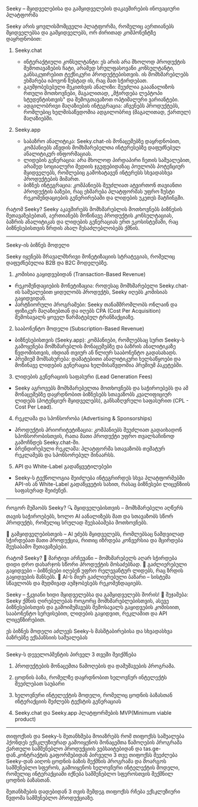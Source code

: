 Seeky – მყიდველებისა და გამყიდველების დაკავშირების ინოვაციური პლატფორმა

Seeky არის ყოვლისმომცველი პლატფორმა, რომელიც აერთიანებს მყიდველებსა და გამყიდველებს, ორ ძირითად კომპონენტზე დაყრდნობით:

1. Seeky.chat
   - ინტერაქტიული კონსულტანტი: ეს არის არა მხოლოდ პროდუქტის შემოთავაზების ჩატი, არამედ სრულფასოვანი კონსულტანტი, განსაკუთრებით ტექნიკური პროდუქტებისთვის. ის მომხმარებლებს ეხმარება იპოვონ ზუსტად ის, რაც მათ სჭირდებათ.
   - გაუმჯობესებული შეკითხვის ანალიზი: შეუძლია გააანალიზოს რთული მოთხოვნები, მაგალითად, „მჭირდება ლეპტოპი სტუდენტისთვის" და შემოგთავაზოთ ოპტიმალური ვარიანტები.
   - ადგილობრივი მაღაზიების ინტეგრაცია: აჩვენებს პროდუქტებს, რომლებიც ხელმისაწვდომია ადგილობრივ (მაგალითად, ქართულ) მაღაზიებში.

2. Seeky.app
   - საბაზრო ანალიტიკა: Seeky.chat-ის მონაცემებზე დაყრდნობით, კომპანიებს აწვდის მომხმარებელთა ინტერესებზე დაფუძნებულ ანალიტიკურ ინფორმაციას.
   - ლიდების გენერაცია: არა მხოლოდ პირდაპირი ჩეთის საშუალებით, არამედ სოციალური მედიის ჯგუფებიდანაც პოულობს პოტენციურ მყიდველებს, რომლებიც გამოხატავენ ინტერესს სხვადასხვა პროდუქტების მიმართ.
   - ბიზნეს ინტეგრაცია: კომპანიებს შეუძლიათ ატვირთონ თავიანთი პროდუქტის ბაზები, რაც ეხმარება პლატფორმას უფრო ზუსტი რეკომენდაციების გენერირებაში და ლიდების უკეთეს მატჩინგში.

რატომ Seeky?
Seeky აკავშირებს მომხმარებლის მოთხოვნებს ბიზნესის შეთავაზებებთან, აერთიანებს მოწინავე პროდუქტის კონსულტაციას, ბაზრის ანალიტიკას და ლიდების გენერაციას ერთ ეკოსისტემაში, რაც ბიზნესებისთვის ზრდის ახალ შესაძლებლობებს ქმნის.

--------------------------------------------------------------------------------------------------------------------------------------------------------------------------

Seeky-ის ბიზნეს მოდელი

Seeky იყენებს მრავალმხრივი მონეტიზაციის სტრატეგიას, რომელიც დაფუძნებულია B2B და B2C მოდელებზე.

1. კომისია გაყიდვებიდან (Transaction-Based Revenue)
- რეკომენდაციების მონეტიზაცია: როდესაც მომხმარებელი Seeky.chat-ის საშუალებით ყიდულობს პროდუქტს, Seeky იღებს კომისიას გაყიდვიდან.
- პარტნიორული პროგრამები: Seeky თანამშრომლობს ონლაინ და ფიზიკურ მაღაზიებთან და იღებს CPA (Cost Per Acquisition) შემოსავალს ყოველ წარმატებულ ტრანზაქციაზე.

2. სააბონენტო მოდელი (Subscription-Based Revenue)
- ბიზნესებისთვის (Seeky.app): კომპანიები, რომლებსაც სურთ Seeky-ს გამოყენება მომხმარებლის მონაცემებზე და ბაზრის ანალიტიკაზე წვდომისთვის, იხდიან თვიურ ან წლიურ სააბონენტო გადასახადს.
- პრემიუმ მომსახურება: დამატებითი ანალიტიკური ხელსაწყოები და მოწინავე ლიდების გენერაცია ხელმისაწვდომია პრემიუმ პაკეტებში.

3. ლიდების გენერაციის საფასური (Lead Generation Fees)
- Seeky აგროვებს მომხმარებელთა მოთხოვნებს და საჭიროებებს და ამ მონაცემებზე დაყრდნობით ბიზნესებს სთავაზობს კვალიფიციურ ლიდებს (პოტენციურ მყიდველებს), განსაზღვრული საფასურით (CPL - Cost Per Lead).

4. რეკლამა და სპონსორობა (Advertising & Sponsorships)
- პროდუქტის პრიორიტეტიზაცია: კომპანიებს შეუძლიათ გადაიხადონ სპონსორობისთვის, რათა მათი პროდუქტი უფრო თვალსაჩინოდ გამოჩნდეს Seeky.chat-ში.
- ბრენდირებული რეკლამა: პლატფორმა სთავაზობს თემატურ რეკლამებს და სპონსორებულ შინაარსს.

5. API და White-Label გადაწყვეტილებები
- Seeky-ს ტექნოლოგია შეიძლება ინტეგრირდეს სხვა პლატფორმებში API-ის ან White-Label გადაწყვეტის სახით, რასაც ბიზნესები ლიცენზიის საფასურად შეიძენენ.

--------------------------------------------------------------------------------------------------------------------------------------------------------------------------

როგორ მუშაობს Seeky?
🔍 მყიდველებისთვის – მომხმარებელი აღწერს თავის საჭიროებებს, ხოლო AI აანალიზებს მათ და სთავაზობს სწორ პროდუქტს, რომელიც სრულად შეესაბამება მოთხოვნებს.

🏪 გამყიდველებისთვის – AI ეძებს მყიდველებს, რომლებსაც ნამდვილად სჭირდებათ მათი პროდუქცია, რითიც იზრდება კონვერსია და მცირდება შეუსაბამო შეთავაზებები.

რატომ Seeky?
📌 მარტივი არჩევანი – მომხმარებელს აღარ სჭირდება დიდი დრო დახარჯოს სწორი პროდუქტის მოსაძებნად.
📌 გაძლიერებული გაყიდვები – ბიზნესები იღებენ უფრო რელევანტურ ლიდებს, რაც ზრდის გაყიდვების შანსებს.
📌 AI-ს მიერ გაძლიერებული ბაზარი – სისტემა სწავლობს და მუდმივად აუმჯობესებს რეკომენდაციებს.

Seeky – ჭკვიანი ხიდი მყიდველებსა და გამყიდველებს შორის! 🚀
შეჯამება:
Seeky ქმნის ღირებულებას როგორც მომხმარებლებისთვის, ასევე ბიზნესებისთვის და გამოიმუშავებს შემოსავალს გაყიდვების კომისიით, სააბონენტო სერვისებით, ლიდების გაყიდვით, რეკლამით და API ლიცენზირებით.

ეს ბიზნეს მოდელი აძლევს Seeky-ს მასშტაბირებისა და სხვადასხვა ბაზრებზე ექსპანსიის საშუალებას

--------------------------------------------------------------------------------------------------------------------------------------------------------------------------

Seeky-ს დეველოპმენტის პირველ 3 თვეში შეიქმნება

1. პროდუქტების მონაცემთა წამოღების და დამუშავების პროგრამა.

2. ცოდნის ბაზა, რომელზე დაყრდნობით ხელოვნურ ინტელექტს შეეძლებათ საუბარი

3. ხელოვნური ინტელექტის მოდელი, რომელიც ცოდნის ბაზასთან ინტერაქციის შეძლებს ტექსტის გენერაციას

4. Seeky.chat და Seeky.app პლატფორმების MVP(Minimum viable product)


--------------------------------------------------------------------------------------------------------------------------------------------------------------------------

თიფოქსის და Seeky-ს შეთანხმება მოიაზრებს რომ თიფოქსს საშუალება ჰქონდეს ექსკლუზიურად გამოიყენოს მონაცემთა წამოღების პროგრამა ქართული სამშენებლო პროდუქციის ვებსაიტებიდან და tas.ge-დან.კონტრაქტის გაფორმებიდან პირველი 3 თვე  თიფოქსს შეეძლება Seeky-დან აიღოს ცოდნის ბაზის შექმნის პროგრამა და მოარგოს სამშენებლო სფეროს, გამოიყენოს ხელოვნური ინტელექტის მოდელი, რომელიც ინტერაქციაში იქნება სამშენებლო სფეროსთვის შექმნილ ცოდნის ბაზასთან.

შეთანხმების დადებიდან 3 თვის შემდეგ თიფოქსს რჩება ექსკლუზიური წვდომა სამშენებლო პროდუქციაზე.



